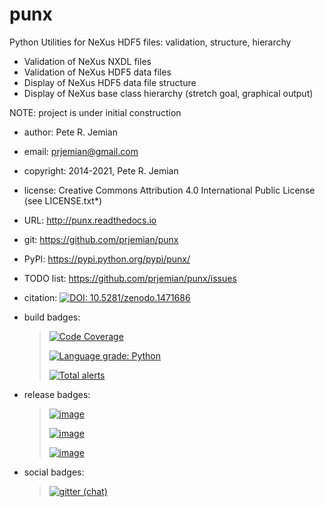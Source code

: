 # punx

Python Utilities for NeXus HDF5 files: validation, structure, hierarchy

-   Validation of NeXus NXDL files
-   Validation of NeXus HDF5 data files
-   Display of NeXus HDF5 data file structure
-   Display of NeXus base class hierarchy (stretch goal, graphical
    output)

NOTE: project is under initial construction

- author:   Pete R. Jemian
- email:   <prjemian@gmail.com>
- copyright:   2014-2021, Pete R. Jemian
- license:   Creative Commons Attribution 4.0 International Public License (see LICENSE.txt*)
- URL:   <http://punx.readthedocs.io>
- git:   <https://github.com/prjemian/punx>
- PyPI:   <https://pypi.python.org/pypi/punx/>
- TODO list:   <https://github.com/prjemian/punx/issues>
- citation:   [![DOI: 10.5281/zenodo.1471686](https://zenodo.org/badge/DOI/10.5281/zenodo.1471686.svg)](https://doi.org/10.5281/zenodo.1471686)
- build badges:   

    > [![Code Coverage](https://coveralls.io/repos/github/prjemian/punx/badge.svg?branch=master)](https://coveralls.io/github/prjemian/punx?branch=master)
    >
    > [![Language grade: Python](https://img.shields.io/lgtm/grade/python/g/prjemian/punx.svg?logo=lgtm&logoWidth=18)](https://lgtm.com/projects/g/prjemian/punx/context:python)
    >
    > [![Total alerts](https://img.shields.io/lgtm/alerts/g/prjemian/punx.svg?logo=lgtm&logoWidth=18)](https://lgtm.com/projects/g/prjemian/punx/alerts/)

- release badges:   

    > [![image](https://img.shields.io/github/tag/prjemian/punx.svg)](https://github.com/prjemian/punx/tags)
    >
    > [![image](https://img.shields.io/github/release/prjemian/punx.svg)](https://github.com/prjemian/punx/releases)
    >
    > [![image](https://img.shields.io/pypi/v/punx.svg)](https://pypi.python.org/pypi/punx/)

- social badges:   

    > [![gitter (chat)](https://badges.gitter.im/punx-nexus/Lobby.svg)](https://gitter.im/punx-nexus/Lobby?utm_source=badge&utm_medium=badge&utm_campaign=pr-badge&utm_content=badge)
